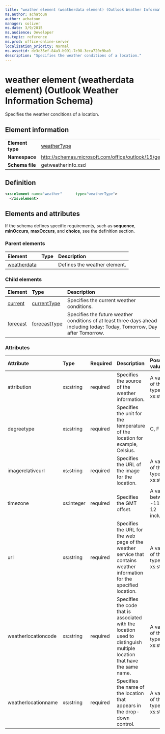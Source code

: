 ```yaml
---
title: "weather element (weatherdata element) (Outlook Weather Information Schema)"
ms.author: achatoun
author: achatoun
manager: soliver
ms.date: 3/9/2015
ms.audience: Developer
ms.topic: reference
ms.prod: office-online-server
localization_priority: Normal
ms.assetid: de3c35ef-84a3-b991-7c98-3eca720c9ba0
description: "Specifies the weather conditions of a location."
---
```


# weather element (weatherdata element) (Outlook Weather Information Schema)

Specifies the weather conditions of a location.
  
## Element information

|||
|:-----|:-----|
|**Element type** <br/> |[weatherType](weathertype-complextype-outlook-weather-information-schema.md) <br/> |
|**Namespace** <br/> |http://schemas.microsoft.com/office/outlook/15/getweatherinfo.xsd  <br/> |
|**Schema file** <br/> |getweatherinfo.xsd  <br/> |
   
## Definition

```XML
<xs:element name="weather"      type="weatherType">
  </xs:element>  

```

## Elements and attributes

If the schema defines specific requirements, such as **sequence**, **minOccurs**, **maxOccurs**, and **choice**, see the definition section. 
  
### Parent elements

|**Element**|**Type**|**Description**|
|:-----|:-----|:-----|
|[weatherdata](weatherdata-element-outlook-weather-information-schema.md) <br/> ||Defines the weather element.  <br/> |
   
### Child elements

|**Element**|**Type**|**Description**|
|:-----|:-----|:-----|
|[current](current-element-weathertype-complextypeoutlook-weather-information-schema.md) <br/> |[currentType](currenttype-complextype-outlook-weather-information-schema.md) <br/> |Specifies the current weather conditions.  <br/> |
|[forecast](forecast-element-weathertype-complextypeoutlook-weather-information-schema.md) <br/> |[forecastType](forecasttype-complextype-outlook-weather-information-schema.md) <br/> |Specifies the future weather conditions of at least three days ahead including today: Today, Tomorrow, Day after Tomorrow.  <br/> |
   
### Attributes

|**Attribute**|**Type**|**Required**|**Description**|**Possible values**|
|:-----|:-----|:-----|:-----|:-----|
|attribution  <br/> |xs:string  <br/> |required  <br/> |Specifies the source of the weather information.  <br/> |A value of the type xs:string  <br/> |
|degreetype  <br/> |xs:string  <br/> |required  <br/> |Specifies the unit for the temperature of the location for example, Celsius.  <br/> |C, F  <br/> |
|imagerelativeurl  <br/> |xs:string  <br/> |required  <br/> |Specifies the URL of the image for the location.  <br/> |A value of the type xs:string  <br/> |
|timezone  <br/> |xs:integer  <br/> |required  <br/> |Specifies the GMT offset.  <br/> |A value between -11 and 12 inclusive  <br/> |
|url  <br/> |xs:string  <br/> |required  <br/> |Specifies the URL for the web page of the weather service that contains weather information for the specified location.  <br/> |A value of the type xs:string  <br/> |
|weatherlocationcode  <br/> |xs:string  <br/> |required  <br/> |Specifies the code that is associated with the location used to distinguish multiple location that have the same name.  <br/> |A value of the type xs:string  <br/> |
|weatherlocationname  <br/> |xs:string  <br/> |required  <br/> |Specifies the name of the location that appears in the drop-down control.  <br/> |A value of the type xs:string  <br/> |
   

